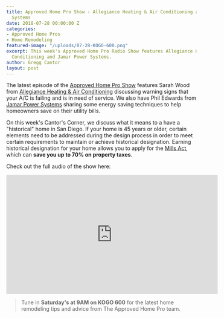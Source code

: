 ```yaml
---
title: Approved Home Pro Show - Allegiance Heating & Air Conditioning and Jamar Power
  Systems
date: 2018-07-28 00:00:00 Z
categories:
- Approved Home Pros
- Home Remodeling
featured-image: "/uploads/07-28-KOGO-600.png"
excerpt: This week's Approved Home Pro Radio Show features Allegiance Heating & Air
  Conditioning and Jamar Power Systems.
author: Gregg Cantor
layout: post
---
```


The latest episode of the [Approved Home Pro Show](https://www.sandiegoapprovedhomepros.com/blog/approved-home-pros-radio-show-allegiance-heating-air-conditioning-inc-jamar-power-systems/) features Sarah Wood from [Allegiance Heating & Air Conditioning](http://allegianceheatingandairsd.com) discussing warning signs that your A/C is failing and is in need of service. We also have Phil Edwards from [Jamar Power Systems](http://jamarpower.com/) sharing some energy saving techniques to help homeowners save on their utility bills.

On this week's Cantor's Corner, we discuss what it means to a have a "historical" home in San Diego. If your home is 45 years or older, certain elements need to be addressed during the design process in order to meet certain requirements to maintain or achieve historical designation. Earning historical designation for your home allows you to apply for the [Mills Act](https://www.sandiego.gov/development-services/historical/faq/millsact), which can **save you up to 70% on property taxes**.

Check out the full audio of the show here:

<div class="flex-video">
  <iframe width="560" height="315" src="https://www.youtube.com/embed/PJ2XDHXjt78?rel=0&amp;showinfo=0" frameborder="0" allow="autoplay; encrypted-media" allowfullscreen></iframe>
</div>

> Tune in **Saturday's at 9AM on KOGO 600** for the latest home remodeling tips and advice from The Approved Home Pro team.
